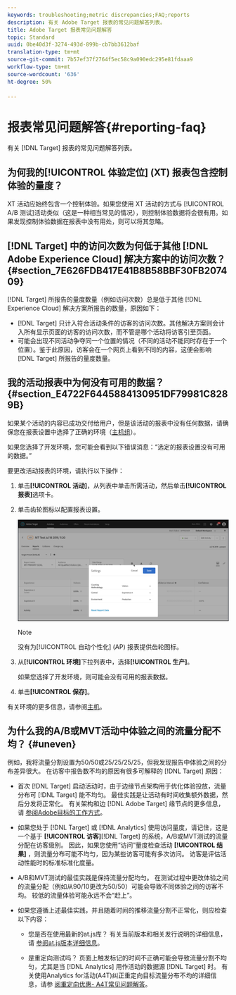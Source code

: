 ```yaml
---
keywords: troubleshooting;metric discrepancies;FAQ;reports
description: 有关 Adobe Target 报表的常见问题解答列表。
title: Adobe Target 报表常见问题解答
topic: Standard
uuid: 0be40d3f-3274-493d-899b-cb7bb3612baf
translation-type: tm+mt
source-git-commit: 7b57ef37f2764f5ec58c9a090edc295e81fdaaa9
workflow-type: tm+mt
source-wordcount: '636'
ht-degree: 50%

---
```



# 报表常见问题解答{#reporting-faq}

有关 [!DNL Target] 报表的常见问题解答列表。

## 为何我的[!UICONTROL 体验定位] (XT) 报表包含控制体验的量度？

XT 活动应始终包含一个控制体验。如果您使用 XT 活动的方式与 [!UICONTROL A/B 测试]活动类似（这是一种相当常见的情况），则控制体验数据将会很有用。如果发现控制体验数据在报表中没有用处，则可以将其忽略。

## [!DNL Target] 中的访问次数为何低于其他 [!DNL Adobe Experience Cloud] 解决方案中的访问次数？{#section_7E626FDB417E41B8B58BBF30FB207409}

[!DNL Target] 所报告的量度数量（例如访问次数）总是低于其他 [!DNL Experience Cloud] 解决方案所报告的数量，原因如下：

* [!DNL Target] 只计入符合活动条件的访客的访问次数。其他解决方案则会计入所有显示页面的访客的访问次数，而不管是哪个活动将访客引至页面。
* 可能会出现不同活动争夺同一个位置的情况（不同的活动不能同时存在于一个位置）。鉴于此原因，访客会在一个网页上看到不同的内容，这便会影响 [!DNL Target] 所报告的量度数量。

## 我的活动报表中为何没有可用的数据？{#section_E4722F6445884130951DF79981C8289B}

如果某个活动的内容已成功交付给用户，但是该活动的报表中没有任何数据，请确保您在报表设置中选择了正确的环境（[主机组](/help/administrating-target/hosts.md)）。

如果您选择了开发环境，您可能会看到以下错误消息：“选定的报表设置没有可用的数据。”

要更改活动报表的环境，请执行以下操作：

1. 单击&#x200B;**[!UICONTROL 活动]**，从列表中单击所需活动，然后单击&#x200B;**[!UICONTROL 报表]**&#x200B;选项卡。
1. 单击齿轮图标以配置报表设置。

   ![A/B 设置对话框](/help/c-reports/c-report-settings/assets/ab_settings_dialog.png)

   >[!NOTE]
   >
   >没有为[!UICONTROL 自动个性化] (AP) 报表提供齿轮图标。

1. 从&#x200B;**[!UICONTROL 环境]**&#x200B;下拉列表中，选择&#x200B;**[!UICONTROL 生产]**。

   如果您选择了开发环境，则可能会没有可用的报表数据。

1. 单击&#x200B;**[!UICONTROL 保存]**。

有关环境的更多信息，请参阅[主机](../administrating-target/hosts.md#concept_516BB01EBFBD4449AB03940D31AEB66E)。

## 为什么我的A/B或MVT活动中体验之间的流量分配不均？ {#uneven}

例如，我将流量分割设置为50/50或25/25/25/25，但我发现报告中体验之间的分布差异很大。 在访客中报告数不均的原因有很多可解释的 [!DNL Target] 原因：

* 首次 [!DNL Target] 启动活动时，由于边缘节点架构用于优化体验投放，流量分布可 [!DNL Target] 能不均匀。 最佳实践是让活动有时间收集额外数据，然后分发将正常化。 有关架构和边 [!DNL Adobe Target] 缘节点的更多信息，请 [参阅Adobe目标的工作方式](/help/c-intro/how-target-works.md)。
* 如果您处于 [!DNL Target] 或 [!DNL Analytics] 使用访问量度，请记住，这是一个基于 **[!UICONTROL 访客]**[!DNL Target] 的系统，A/B或MVT测试的流量分配在访客级别。 因此，如果您使用“访问”量度检查活动 **[!UICONTROL 结果]** ，则流量分布可能不均匀，因为某些访客可能有多次访问。 访客是评估活动性能时的标准标准化度量。
* A/B和MVT测试的最佳实践是保持流量分配均匀。 在测试过程中更改体验之间的流量分配（例如从90/10更改为50/50）可能会导致不同体验之间的访客不均。 较低的流量体验可能永远不会“赶上”。
* 如果您遵循上述最佳实践，并且随着时间的推移流量分割不正常化，则应检查以下内容：

   * 您是否在使用最新的at.js库？ 有关当前版本和相关发行说明的详细信息，请 [参阅at.js版本详细信息](/help/c-implementing-target/c-implementing-target-for-client-side-web/target-atjs-versions.md)。

   * 是重定向测试吗？ 页面上触发标记的时间不正确可能会导致流量分割不均匀，尤其是当 [!DNL Analytics] 用作活动的数据源 [!DNL Target] 时。 有关使用Analytics for活动(A4T)纠正重定向目标流量分布不均的详细信息，请参 [阅重定向优惠- A4T常见问题解答](/help/c-integrating-target-with-mac/a4t/r-a4t-faq/a4t-faq-redirect-offers.md)。
